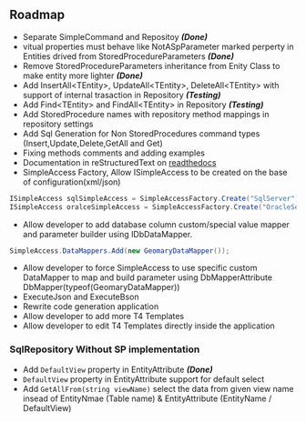 ## Roadmap
- Separate SimpleCommand and Repositoy ***(Done)***
- vitual properties must behave like NotASpParameter marked perperty in Entities drived from StoredProcedureParameters ***(Done)***
- Remove StoredProcedureParameters inheritance from Enity Class to make entity more lighter ***(Done)***
- Add InsertAll\<TEntity\>, UpdateAll\<TEntity\>, DeleteAll\<TEntity\> with support of internal trasaction in Repository ***(Testing)***
- Add Find\<TEntity\> and  FindAll\<TEntity\> in Repository ***(Testing)***
- Add StoredProcedure names with repository method mappings in repository settings
- Add Sql Generation for Non StoredProcedures command types (Insert,Update,Delete,GetAll and Get)
- Fixing methods comments and adding examples
- Documentation in reStructuredText on [readthedocs](https://readthedocs.org/)
- SimpleAccess Factory, Allow ISimpleAccess to be created on the base of configuration(xml/json)
```C#
ISimpleAccess sqlSimpleAccess = SimpleAccessFactory.Create("SqlServer")
ISimpleAccess oralceSimpleAccess = SimpleAccessFactory.Create("OracleServer")
```
- Allow developer to add database column custom/special value mapper and parameter builder using IDbDataMapper.
```C#
SimpleAccess.DataMappers.Add(new GeomaryDataMapper());
```
- Allow developer to force SimpleAccess to use specific custom DataMapper to map and build parameter using DbMapperAttribute DbMapper(typeof(GeomaryDataMapper)) 
- ExecuteJson and ExecuteBson
- Rewrite code generation application
 - Allow developer to add more T4 Templates
 - Allow developer to edit T4 Templates directly inside the application

### SqlRepository Without SP implementation
- Add `DefaultView` property in EntityAttribute ***(Done)***
- `DefaultView` property in EntityAttribute support for default select
- Add `GetAllFrom(string viewName)` select the data from given view name insead of EntityNmae (Table name) & EntityAttribute (EntityName / DefaultView)